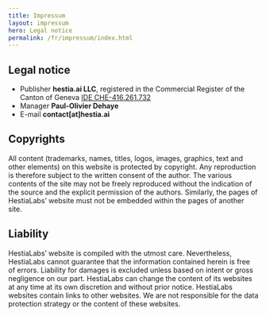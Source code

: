 ```yaml
---
title: Impressum
layout: impressum
hero: Legal notice
permalink: /fr/impressum/index.html
---
```

## Legal notice

* Publisher <strong>hestia.ai LLC</strong>, registered in the Commercial Register of the Canton of Geneva  [IDE CHE-416.261.732](https://www.zefix.ch/en/search/entity/list/firm/1224854?name=hestia.ai&searchType=exact)
* Manager <strong>Paul-Olivier Dehaye</strong>
* E-mail <strong>contact\[at]hestia.ai</strong>

## Copyrights

All content (trademarks, names, titles, logos, images, graphics, text and other elements) on this website is protected by copyright. Any reproduction is therefore subject to the written consent of the author. The various contents of the site may not be freely reproduced without the indication of the source and the explicit permission of the authors. Similarly, the pages of HestiaLabs’ website must not be embedded within the pages of another site.

## Liability

HestiaLabs’ website is compiled with the utmost care. Nevertheless, HestiaLabs cannot guarantee that the information contained herein is free of errors. Liability for damages is excluded unless based on intent or gross negligence on our part. HestiaLabs can change the content of its websites at any time at its own discretion and without prior notice. HestiaLabs websites contain links to other websites. We are not responsible for the data protection strategy or the content of these websites.